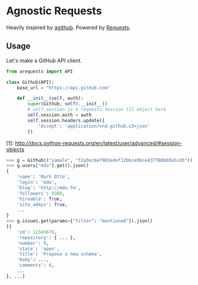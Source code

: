 # Agnostic Requests

Heavily inspired by [agithub](https://github.com/jaredhobbs/agithub). Powered by [Requests](http://docs.python-requests.org/).

## Usage

Let's make a GitHub API client.

```py
from arequests import API

class Github(API):
    base_url = "https://api.github.com"

    def __init__(self, auth):
        super(Github, self).__init__()
        # self.session is a requests.Session [1] object here
        self.session.auth = auth
        self.session.headers.update({
            'Accept': 'application/vnd.github.v3+json'
        })
```

\[1]: http://docs.python-requests.org/en/latest/user/advanced/#session-objects

```py
>>> g = Github(("iamale", "f2a3ec8e7901edef12b6ce9bce437780b69a5cd3"))
>>> g.users["mdo"].get().json()
{
    'name': 'Mark Otto',
    'login': 'mdo',
    'blog': 'http://mdo.fm',
    'followers': 9388,
    'hireable': True,
    'site_admin': True,
    ...
}
>>> g.issues.get(params={"filter": "mentioned"}).json()
[{
    'id': 12345678,
    'repository': { ... },
    'number': 9,
    'state': 'open',
    'title': 'Propose a new schema',
    'body': ...,
    'comments': 6,
    ...
}, ...]
```

